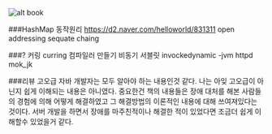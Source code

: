 ![alt book](http://image.yes24.com/momo/TopCate468/MidCate005/46743633.jpg)

###HashMap 동작원리
https://d2.naver.com/helloworld/831311
open addressing
sequate chaing

###?
커링 curring
컴파일러 만들기
비동기 서블릿
invockedynamic -jvm
httpd
mok_jk


###리뷰
고오급 자바 개발자는 모두 알아야 하는 내용인것 같다.
나는 아잊 고오급이 아닌지 쉽게 이해되는 내용은 아니였다.
중요한건 책의 내용들은 장애 대처를 해본 사람들의 경험에 의해 어떻게 해결하였고 그 해결방법의 이론적인 내용에 대해 쓰여져있다는 것이다. 서버 개발을 하면서 장애를 마주친적이나 해결한 적이 있었다면 조금더 쉽게 이해할수 있었을거 같다.